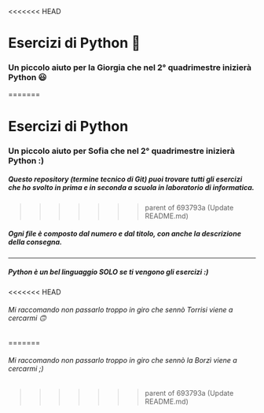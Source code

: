 <<<<<<< HEAD
# Esercizi di Python :snake:
### Un piccolo aiuto per la Giorgia che nel 2° quadrimestre inizierà Python :smiley:
=======
# Esercizi di Python
### Un piccolo aiuto per Sofia che nel 2° quadrimestre inizierà Python :)

##### Questo repository *(termine tecnico di Git)*  puoi trovare tutti gli esercizi che ho svolto in prima e in seconda a scuola in laboratorio di informatica.
>>>>>>> parent of 693793a (Update README.md)

##### Ogni file è composto dal numero e dal titolo, con anche la descrizione della consegna.

------------
##### Python è un bel linguaggio SOLO se ti vengono gli esercizi :)

<<<<<<< HEAD
###### Mi raccomando non passarlo troppo in giro che sennò Torrisi viene a cercarmi :upside_down_face:
=======
###### Mi raccomando non passarlo troppo in giro che sennò la Borzì viene a cercarmi ;)
>>>>>>> parent of 693793a (Update README.md)
